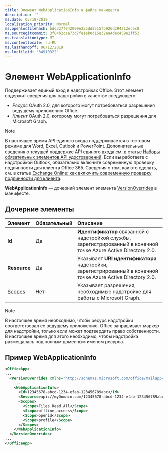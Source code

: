 ```yaml
---
title: Элемент WebApplicationInfo в файле манифеста
description: ''
ms.date: 03/19/2019
localization_priority: Normal
ms.openlocfilehash: bdd327f942009e255dd2515fb926d294212ecec8
ms.sourcegitcommit: 3f84b2caa73d7fe1eb0d15e32ea4dec459e2ff53
ms.translationtype: MT
ms.contentlocale: ru-RU
ms.lasthandoff: 06/12/2019
ms.locfileid: "34910322"
---
```

# <a name="webapplicationinfo-element"></a>Элемент WebApplicationInfo

Поддерживает единый вход в надстройках Office. Этот элемент содержит сведения для надстройки в качестве следующего:

- *Ресурс* OAuth 2.0, для которого могут потребоваться разрешения ведущему приложению Office.
- *Клиент* OAuth 2.0, которому могут потребоваться разрешения для Microsoft Graph.

> [!NOTE]
> В настоящее время API единого входа поддерживается в тестовом режиме для Word, Excel, Outlook и PowerPoint. Дополнительные сведения о текущей поддержке API единого входа см. в статье [Наборы обязательных элементов API удостоверений](/office/dev/add-ins/reference/requirement-sets/identity-api-requirement-sets). Если вы работаете с надстройкой Outlook, обязательно включите современную проверку подлинности для клиента Office 365. Сведения о том, как это сделать, см. в статье [Exchange Online: как включить современную проверку подлинности для клиента](https://social.technet.microsoft.com/wiki/contents/articles/32711.exchange-online-how-to-enable-your-tenant-for-modern-authentication.aspx).

**WebApplicationInfo** — дочерний элемент элемента [VersionOverrides](versionoverrides.md) в манифесте.  

## <a name="child-elements"></a>Дочерние элементы

|  Элемент |  Обязательный  |  Описание  |
|:-----|:-----|:-----|
|  **Id**    |  Да   |  **Идентификатор** связанной с надстройкой службы, зарегистрированный в конечной точке Azure Active Directory 2.0.|
|  **Resource**  |  Да   |  Указывает **URI идентификатора** надстройки, зарегистрированный в конечной точке Azure Active Directory 2.0.|
|  [Scopes](scopes.md)                |  Нет  |  Указывает разрешения, необходимые надстройке для работы с Microsoft Graph.  |

> [!NOTE] 
> В настоящее время необходимо, чтобы ресурс надстройки соответствовал ее ведущему приложению. Office запрашивает маркер для надстройки, только если может подтвердить право собственности. В настоящее время для этого необходимо, чтобы надстройка размещалась под полным доменным именем ресурса.

## <a name="webapplicationinfo-example"></a>Пример WebApplicationInfo

```xml
<OfficeApp>
...
  <VersionOverrides xmlns="http://schemas.microsoft.com/office/mailappversionoverrides" xsi:type="VersionOverridesV1_0">
    ...
    <WebApplicationInfo>
      <Id>12345678-abcd-1234-efab-123456789abc</Id>
      <Resource>api://myDomain.com/12345678-abcd-1234-efab-123456789abc</Resource>
      <Scopes>
        <Scope>Files.Read.All</Scope>
        <Scope>offline_access</Scope>
        <Scope>openid</Scope>
        <Scope>profile</Scope>        
      </Scopes>
    </WebApplicationInfo>
  </VersionOverrides>
...
</OfficeApp>
```
